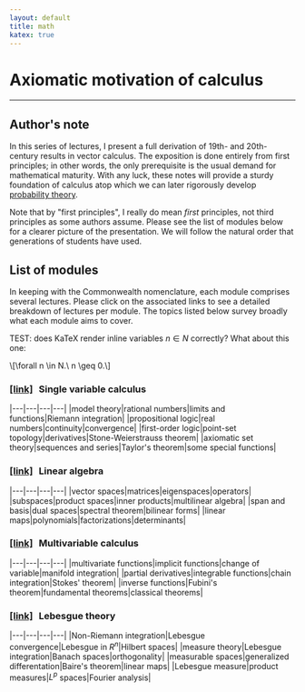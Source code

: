 ```yaml
---
layout: default
title: math
katex: true
---
```


# Axiomatic motivation of calculus

----

## Author's note

In this series of lectures, I present a full derivation of 19th- and 20th-century results in vector calculus. The exposition is done entirely from first principles; in other words, the only prerequisite is the usual demand for mathematical maturity. With any luck, these notes will provide a sturdy foundation of calculus atop which we can later rigorously develop [probability theory][prob].

Note that by "first principles", I really do mean _first_ principles, not third principles as some authors assume. Please see the list of modules below for a clearer picture of the presentation. We will follow the natural order that generations of students have used.

## List of modules

In keeping with the Commonwealth nomenclature, each module comprises several lectures. Please click on the associated links to see a detailed breakdown of lectures per module. The topics listed below survey broadly what each module aims to cover.

TEST: does KaTeX render inline variables $n \in N$ correctly? What about this one:

\\[\forall n \in N.\ n \geq 0.\\]

### [[link]][single] &thinsp; Single variable calculus

|---|---|---|---|
|model theory|rational numbers|limits and functions|Riemann integration|
|propositional logic|real numbers|continuity|convergence|
|first-order logic|point-set topology|derivatives|Stone-Weierstrauss theorem|
|axiomatic set theory|sequences and series|Taylor's theorem|some special functions|

### [[link]][linalg] &thinsp; Linear algebra

|---|---|---|---|
|vector spaces|matrices|eigenspaces|operators|
|subspaces|product spaces|inner products|multilinear algebra|
|span and basis|dual spaces|spectral theorem|bilinear forms|
|linear maps|polynomials|factorizations|determinants|

### [[link]][multi] &thinsp; Multivariable calculus

|---|---|---|---|
|multivariate functions|implicit functions|change of variable|manifold integration|
|partial derivatives|integrable functions|chain integration|Stokes' theorem|
|inverse functions|Fubini's theorem|fundamental theorems|classical theorems|

### [[link]][lebesgue] &thinsp; Lebesgue theory

|---|---|---|---|
|Non-Riemann integration|Lebesgue convergence|Lebesgue in $R^n$|Hilbert spaces|
|measure theory|Lebesgue integration|Banach spaces|orthogonality|
|measurable spaces|generalized differentation|Baire's theorem|linear maps|
|Lebesgue measure|product measures|$L^p$ spaces|Fourier analysis|


[prob]:     {{site.baseurl}}/lectures/ml/prob/

[single]:   {{site.baseurl}}/lectures/math/single/
[linalg]:   {{site.baseurl}}/lectures/math/linalg/
[multi]:    {{site.baseurl}}/lectures/math/multi/
[lebesgue]: {{site.baseurl}}/lectures/math/lebesgue/
